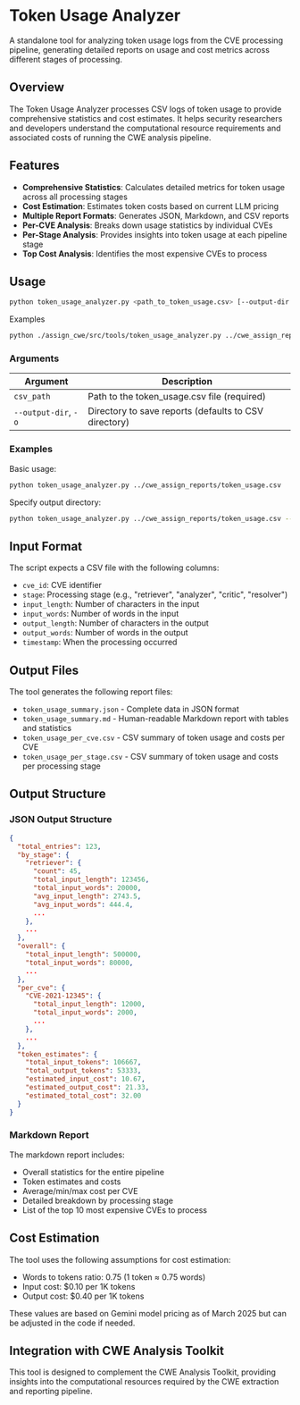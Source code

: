# Token Usage Analyzer

A standalone tool for analyzing token usage logs from the CVE processing pipeline, generating detailed reports on usage and cost metrics across different stages of processing.

## Overview

The Token Usage Analyzer processes CSV logs of token usage to provide comprehensive statistics and cost estimates. It helps security researchers and developers understand the computational resource requirements and associated costs of running the CWE analysis pipeline.

## Features

- **Comprehensive Statistics**: Calculates detailed metrics for token usage across all processing stages
- **Cost Estimation**: Estimates token costs based on current LLM pricing
- **Multiple Report Formats**: Generates JSON, Markdown, and CSV reports
- **Per-CVE Analysis**: Breaks down usage statistics by individual CVEs
- **Per-Stage Analysis**: Provides insights into token usage at each pipeline stage
- **Top Cost Analysis**: Identifies the most expensive CVEs to process


## Usage

```bash
python token_usage_analyzer.py <path_to_token_usage.csv> [--output-dir OUTPUT_DIR]
```

Examples

```bash
python ./assign_cwe/src/tools/token_usage_analyzer.py ../cwe_assign_reports/token_usage.csv
```


### Arguments

| Argument | Description |
|----------|-------------|
| `csv_path` | Path to the token_usage.csv file (required) |
| `--output-dir`, `-o` | Directory to save reports (defaults to CSV directory) |

### Examples

Basic usage:
```bash
python token_usage_analyzer.py ../cwe_assign_reports/token_usage.csv
```

Specify output directory:
```bash
python token_usage_analyzer.py ../cwe_assign_reports/token_usage.csv --output-dir ./reports
```

## Input Format

The script expects a CSV file with the following columns:
- `cve_id`: CVE identifier
- `stage`: Processing stage (e.g., "retriever", "analyzer", "critic", "resolver")
- `input_length`: Number of characters in the input
- `input_words`: Number of words in the input
- `output_length`: Number of characters in the output
- `output_words`: Number of words in the output
- `timestamp`: When the processing occurred

## Output Files

The tool generates the following report files:

- `token_usage_summary.json` - Complete data in JSON format
- `token_usage_summary.md` - Human-readable Markdown report with tables and statistics
- `token_usage_per_cve.csv` - CSV summary of token usage and costs per CVE
- `token_usage_per_stage.csv` - CSV summary of token usage and costs per processing stage

## Output Structure

### JSON Output Structure

```json
{
  "total_entries": 123,
  "by_stage": {
    "retriever": {
      "count": 45,
      "total_input_length": 123456,
      "total_input_words": 20000,
      "avg_input_length": 2743.5,
      "avg_input_words": 444.4,
      ...
    },
    ...
  },
  "overall": {
    "total_input_length": 500000,
    "total_input_words": 80000,
    ...
  },
  "per_cve": {
    "CVE-2021-12345": {
      "total_input_length": 12000,
      "total_input_words": 2000,
      ...
    },
    ...
  },
  "token_estimates": {
    "total_input_tokens": 106667,
    "total_output_tokens": 53333,
    "estimated_input_cost": 10.67,
    "estimated_output_cost": 21.33,
    "estimated_total_cost": 32.00
  }
}
```

### Markdown Report

The markdown report includes:
- Overall statistics for the entire pipeline
- Token estimates and costs
- Average/min/max cost per CVE
- Detailed breakdown by processing stage
- List of the top 10 most expensive CVEs to process

## Cost Estimation

The tool uses the following assumptions for cost estimation:
- Words to tokens ratio: 0.75 (1 token ≈ 0.75 words)
- Input cost: $0.10 per 1K tokens
- Output cost: $0.40 per 1K tokens

These values are based on Gemini model pricing as of March 2025 but can be adjusted in the code if needed.

## Integration with CWE Analysis Toolkit

This tool is designed to complement the CWE Analysis Toolkit, providing insights into the computational resources required by the CWE extraction and reporting pipeline.
